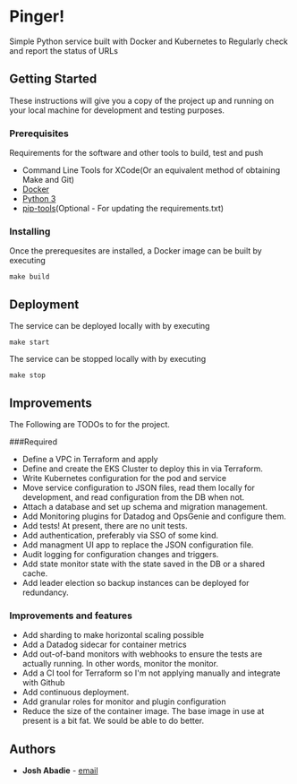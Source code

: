 # Pinger!

Simple Python service built with Docker and Kubernetes to Regularly check and report the status of URLs

## Getting Started

These instructions will give you a copy of the project up and running on
your local machine for development and testing purposes. 

### Prerequisites

Requirements for the software and other tools to build, test and push 
- Command Line Tools for XCode(Or an equivalent method of obtaining Make and Git)
- [Docker](https://www.docker.com/)
- [Python 3](https://www.python.org/downloads/)
- [pip-tools](https://pypi.org/project/pip-tools/)(Optional - For updating the requirements.txt)

### Installing

Once the prerequesites are installed, a Docker image can be built by executing

    make build

## Deployment

The service can be deployed locally with by executing

    make start

The service can be stopped locally with by executing 

    make stop

## Improvements
The Following are TODOs to for the project.

###Required
* Define a VPC in Terraform and apply
* Define and create the EKS Cluster to deploy this in via Terraform.
* Write Kubernetes configuration for the pod and service
* Move service configuration to JSON files, read them locally for development, and read configuration from the DB when not.
* Attach a database and set up schema and migration management.
* Add Monitoring plugins for Datadog and OpsGenie and configure them.
* Add tests!  At present, there are no unit tests. 
* Add authentication, preferably via SSO of some kind.
* Add managment UI app to replace the JSON configuration file.
* Audit logging for configuration changes and triggers.
* Add state monitor state with the state saved in the DB or a shared cache.
* Add leader election so backup instances can be deployed for redundancy.

### Improvements and features
* Add sharding to make horizontal scaling possible
* Add a Datadog sidecar for container metrics
* Add out-of-band monitors with webhooks to ensure the tests are actually running.  In other words, monitor the monitor.
* Add a CI tool for Terraform so I'm not applying manually and integrate with Github
* Add continuous deployment.
* Add granular roles for monitor and plugin configuration  
* Reduce the size of the container image.  The base image in use at present is a bit fat.  We sould be able to do better.

## Authors

  - **Josh Abadie** - [email](jabadi2@gmail.com)

